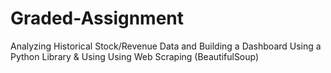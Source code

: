 # Graded-Assignment
Analyzing Historical Stock/Revenue Data and Building a Dashboard  Using a Python Library &amp; Using Using Web Scraping (BeautifulSoup)
